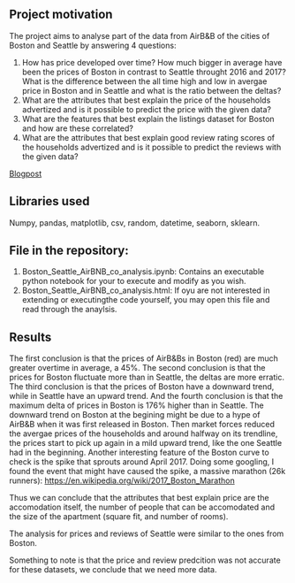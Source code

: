 ## Project motivation

The project aims to analyse part of the data from AirB&B of the cities of Boston and Seattle by answering 4 questions:

1. How has price developed over time? How much bigger in average have been the prices of Boston in contrast to Seattle throught 2016 and 2017? What is the difference between the all time high and low in avergae price in Boston and in Seattle and what is the ratio between the deltas?
2. What are the attributes that best explain the price of the households advertized and is it possible to predict the price with the given data?
3. What are the features that best explain the listings dataset for Boston and how are these correlated?
4. What are the attributes that best explain good review rating scores of the households advertized and is it possible to predict the reviews with the given data?

[Blogpost](https://munigarry.wixsite.com/bostonseattle)

## Libraries used

Numpy, pandas, matplotlib, csv, random, datetime, seaborn, sklearn.

## File in the repository:

1. Boston_Seattle_AirBNB_co_analysis.ipynb: Contains an executable python notebook for your to execute and modify as you wish.
2. Boston_Seattle_AirBNB_co_analysis.html: If oyu are not interested in extending or executingthe code yourself, you may open this file and read through the anaylsis.

## Results

The first conclusion is that the prices of AirB&Bs in Boston (red) are much greater overtime in average, a 45%. The second conclusion is that the prices for Boston fluctuate more than in Seattle, the deltas are more erratic. The third conclusion is that the prices of Boston have a downward trend, while in Seattle have an upward trend. And the fourth conclusion is that the maximum delta of prices in Boston is 176% higher than in Seattle. 
The downward trend on Boston at the begining might be due to a hype of AirB&B when it was first released in Boston. Then market forces reduced the avergae prices of the households and around halfway on its trendline, the prices start to pick up again in a mild upward trend, like the one Seattle had in the beginning. 
Another interesting feature of the Boston curve to check is the spike that sprouts around April 2017. Doing some googling, I found the event that might have caused the spike, a massive marathon (26k runners): https://en.wikipedia.org/wiki/2017_Boston_Marathon

Thus we can conclude that the attributes that best explain price are the accomodation itself, the number of people that can be accomodated and the size of the apartment (square fit, and number of rooms).

The analysis for prices and reviews of Seattle were similar to the ones from Boston.

Something to note is that the price and review predcition was not accurate for these datasets, we conclude that we need more data.

